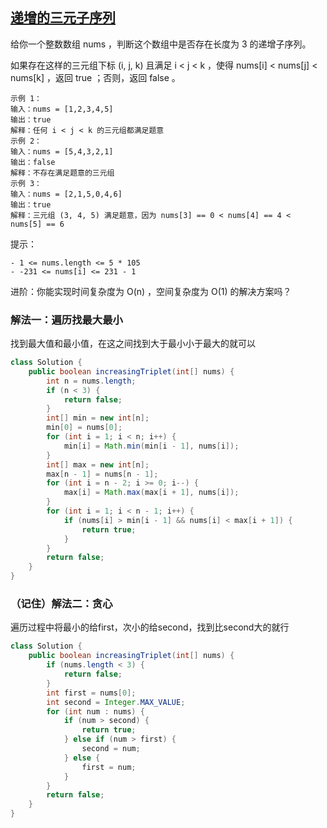 ## [递增的三元子序列](https://leetcode.cn/problems/increasing-triplet-subsequence/description/)

给你一个整数数组 nums ，判断这个数组中是否存在长度为 3 的递增子序列。

如果存在这样的三元组下标 (i, j, k) 且满足 i < j < k ，使得 nums[i] < nums[j] < nums[k] ，返回 true ；否则，返回 false 。


````
示例 1：
输入：nums = [1,2,3,4,5]
输出：true
解释：任何 i < j < k 的三元组都满足题意
示例 2：
输入：nums = [5,4,3,2,1]
输出：false
解释：不存在满足题意的三元组
示例 3：
输入：nums = [2,1,5,0,4,6]
输出：true
解释：三元组 (3, 4, 5) 满足题意，因为 nums[3] == 0 < nums[4] == 4 < nums[5] == 6
````
提示：
````
- 1 <= nums.length <= 5 * 105
- -231 <= nums[i] <= 231 - 1
````
进阶：你能实现时间复杂度为 O(n) ，空间复杂度为 O(1) 的解决方案吗？

### 解法一：遍历找最大最小
找到最大值和最小值，在这之间找到大于最小小于最大的就可以
````java
class Solution {
    public boolean increasingTriplet(int[] nums) {
        int n = nums.length;
        if (n < 3) {
            return false;
        }
        int[] min = new int[n];
        min[0] = nums[0];
        for (int i = 1; i < n; i++) {
            min[i] = Math.min(min[i - 1], nums[i]);
        }
        int[] max = new int[n];
        max[n - 1] = nums[n - 1];
        for (int i = n - 2; i >= 0; i--) {
            max[i] = Math.max(max[i + 1], nums[i]);
        }
        for (int i = 1; i < n - 1; i++) {
            if (nums[i] > min[i - 1] && nums[i] < max[i + 1]) {
                return true;
            }
        }
        return false;
    }
}
````

### （记住）解法二：贪心
遍历过程中将最小的给first，次小的给second，找到比second大的就行
````java
class Solution {
    public boolean increasingTriplet(int[] nums) {
        if (nums.length < 3) {
            return false;
        }
        int first = nums[0];
        int second = Integer.MAX_VALUE;
        for (int num : nums) {
            if (num > second) {
                return true;
            } else if (num > first) {
                second = num;
            } else {
                first = num;
            }
        }
        return false;
    }
}
````